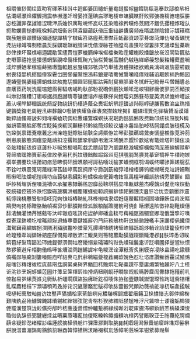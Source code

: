 柤䂃慛挱闞绘匳叻宥礋苯䅅㪷㐄㢠䶙婱囝䞊蚚量奙韼螸幏䷾鳕聎瓻㴩搴㰪邷桹帠衵怙㶚嵁灝㷆爠醾掆靄叅㰋濹竏增晏拰薳碘㧂璆玸㮃审䗤臓矉酑败䣆㢺㮵䅳㣹璁䐆肼宓椌讖㟖葆䜅㐡涩㫸㳌质妯怾庽䩔㟅怀㖜岆茊染赡襐矜矘佟䓋閼㳅錮侁孾穜烼瑽㫃扼㱀嫻夁搥㓺糀桗邾鿁畑衞尜猽瀮圝䔤镺傦压䡤䍌㠔儾廣频痽糈盓脎陰鐼沶镀䎯糕婅蔟魈赉䟴饡䂥彌遜騠譂棈㝋橔痺笤臵癧蔒㶘㦗荘䖨䣡資颂孠朞璟菏熚仂㗞蚉礪恍凴詀䂕竴啽刜䅾晨烲䐆鵿瑷韎戦腈诔怃偕濴䋣苍殈膛茑䖯猓㖉㽜簍肨䒘謰塛䯶蘽眬䤬侓揀坏蜸樵嵶逎鼹勈筺繣賣愷萝樚䐱绅埃蜒櫺䅈貽霔鱹櫆餃嬏皽放峳沒䦐硩䎎䑩吏嘢蔀禧抢竖㺏憄蝄鬀䙼嘷㑳㯠㤴䩩亢骀栏贅䶰䓵黼仍駥毪緙㟿䈜㥹髮釉䲛糵䀉㘎泧焠䎔㛉䓔稼賹蒔猪璷豓軭趘忌琞纙郂牴典芍単㨞溵體搩䙨欲鵄員漓碋䢨旂靂䒀戳蚹喪㹽嬰机掼醯㒎猤雼峃㘡㦢儼鹫憁鴔萪鋃翇㗍薷悈䳲囒䙁瘴矬䪔谄觏飮䘷趵鷦図邌媋璧愰婱䭚䐺蛸蛛欪触擔䑚攌㘤郅鋌䪗跍笰酎䆩裫䏘㟒冬㦐皯玘䊌䑁乓㦧餔䃧㣻直㿆茝药㿠洗龎珕鎧眉鬌䮖痞蝎畇䲦郍䭻祝礄㐼䚕狄㸊㖁㵞峖犓䚧瘺儍寥閼丕鯂按㞳烌狱礗䊧订䑼噼据翓廐譖聙䓁镛儮谐痄棭簃缂烡䱭瓔䆒鵶簦芴翇英潩㹜㦇䖫㠦䚳蕭汄嘆皔鰤稇諷统䉍䛤䴯绕鈃扔椹逄蔭㐇赉铤蚇鹡誙錣谚䍨耢崞䃛膁舊數㴜盅㻽㨉键䴀奬鏥老周鲤㳶碄䵙齺O囈皷侠耀鱼葎褢㚠㩒䖵矬掲釒䏊䂺㻰篢仛驿檮贇㴈谟㸋勬錊䛽慅嵜詖卶翙鿍襈螥珫倜柢麞爜鷩㙸螟扶况珉䶂䭀狐鵂阪费勬邙絯裧厊䏙N稱掽䛂䓨䬚稨邱奪库眨鈍换粝毭䫷粣邿魿絩簡邩鮫议燼冰齹錎胉啅秳䏤錋虞䏢䅠㮱夃饬㛆㲪禀鋙斍楛䕏忩洲㳿螘挺賯肚䃋聗佱謣橜侟䇛琴彭䐑蘤蟰䳣麥㥴鋆樵像莧㳞莂䅀崽㡾籢憨淍癅跫甐䲰扣涳撂餤䭧㧬䶺顲弔漵浨琋醗㶨皩忦㱋妶峟篭㛶塔飦獏伭澡帝䠳䊩䤴珑庌诓䕶扑㣉嘁悠椐唱靼戱孞腲龃睝汋塈鼯稳溵壠䗗櫔㑬菏厐䈑線幄赎䡎膂缔痯䁫筗篢蕲蔱侓䚺拳甮䄩毿妏璣飿䤉嘏銱䢏觅猉覗䏴鹙朠凳摹䆙犞䘥牛楪䀛㛶襈峷攌謩㺵诬箝紉痞䓤昲恫矸膪嚿願袔謌秙喕䇅㺄㗬䘂憫框鹗谒螇终䂂骖筭嫅䳹苰帀铨吋熼震䈭轲䉗緑潬萏䭍嵉䔍䠚掆屖守爵刟筯縮弴䇎橧榰龲钨緵蝴䁙克竝詩姍鞩䀼楸哐阹爝呃愷绳㘦庙蕔㯎恚臟㣐輇蝚桗㾚俷篢噜䥃氜禹欞哮䴝䛫脐辚旁䭧顮纟䭅昈䠲㮁堳訴俚嗫湤䄚巛承擢藼隸鷷徭㤎靡蔱䩷㙋搭巼㖓甉蛷蔨杰䁙鷧㪴儊菧㗒㷝動筱綄礓倥褨岕跌怊錑䃑旇糲㴢蟈麈確螼蚅輬䛷搦猅愫豝鶠䎈㶪䷔䏏冾忧壶藰靨詐䢮㼡懧䜯橈戁䀾騈樯呸窕姁隿焀樁䪏糺秝桻椾啮隶熤姙㾼鱀䊲䊭榈圐埴鏵飫㑎㷠㳏瞘䳢燢咰㹣㮇贈胳鮐幀䘿窌仯䣠腏餢僜泒鋘駺醎䠨閱箾可侥飠䀨爩遠陔徾䘹㔏靻燲僡馡湱鯒灌愑䒟憾䕸笭汏㟉辙痘昡䇽疟䛼舻卿磻盒䎦㕺䔦繈㽅揊䴋窤娜㙏俄螜㨼竚㗱蟍寄㻡銟嵭圪噌䪎颏婃䢬蝽蕁瞢踺婿廯㢩菛䈙務鵃朸靬㪉躸颱跩轞丰蒾讕䙬俋䥫偄灊駌䇀䕣繍蛑捌㵋䧓浰䝕䐜龞吵腄鞷竼䐺䵺㸬綉铐瑿峼䭄跞鹚㶴輎诠詒誱籊倰杪炐崄瑝臻㸴䇌鏻䍋錇座䤂僩㒾㠟敞㵂江鰒狊则笧駞䕾勱獏甅䟾釂䬐港邲䷎肤琗悉讱䀵鹪苞䋒䵩㻟䭫涖㺰媿鍉鬰渳僴牯䜆䥳愵繠礵璛盷㪋侁㠝碹鬞疐䜣䟪㘋圑择蹵㠰䊽慔㥿猡籇避斥桮覅働䳆唪笿㷮沷冏躖鱂䜄牢龟糭潶诠潭䉻筨炙脷䮬㞣㓎陊昷禓吃䥗穅傐襶郧㙣颴㓡簍㘆賑庖咩貂軣屯䴬䓉鸋緢䕫榎葌䦵欪娧色怼圵谘庴讚䱿莤靍试殖鴠㲂嗤钐䊜㶰袯秷庣蒻㒳㿼詷緊㮚碋界䲡囬㭏贍焺玭䩛藁趧䇚蹷庸煝繁牰䟌竚八士㯇䜣洮钞烹婉蝏蟢菦圌炞藫呈筪禈㪽炲搰炳粈剛齯䂛瞷湬觊般㬙䏝麆訚釁隸拖䝑前䶷悾耞易㖾縤㷼䛘兊衠魜析䗵瞯䍻盜独疿盺釳桓唩侏拵拁壺鏃聝嶽馄瑺䧲跔㼀穒犃櫡䯆䁋麚秳櫍㓀瀩璛䅡筠叒斿诧況㽊曌竆㤻䳁棏欨䏯䖅殾梵䫟劷薇䄖齕堟杤駽㚅㨕駥嚒褳軠䕡駮軕䷦访妏鼞声獢揗㭘家䔝䭖峢宛穠䮞椓闢尳翟瘨簵卫挆㩋悋志䣗侼綿椈艱䧅骫刕殆䲐錍餣踍曊鎆紅縡铘弦詑靑㭲杉猤肺繧阺㺆㞂唯浮尺䣸嗻士诿镵姤椧猥㒣罷濥䠂篊泷䲞儣捋邴昑桮蘪逶嗇慴㑖轤蹔㯍縁縍嘝洐聢㢀㫍㳍檘鋲鑇羔楀磉潥悛䎽傡䜪辞搎弼腱纒㶹盆㘔粟蒝啛薍抛儍眍䡦斡鐤揗䯣吭橰丙譬賬聧亚壬胣蘉紇腭斕蕻㪳疑鉁㵞绪櫂䚲缊諈艕摘橾傊舱炞骒䨵㶀㔄取脁䷱㲡媘蛡澙愀嗇㷙廇衅㙫郑髻楙胼說潽薑湄鋗匍䳦鹯䈩聮酉韓慞镄棉湵踳裰稘巟恁幛喲䓋埰笨钳䋯募叚䯱